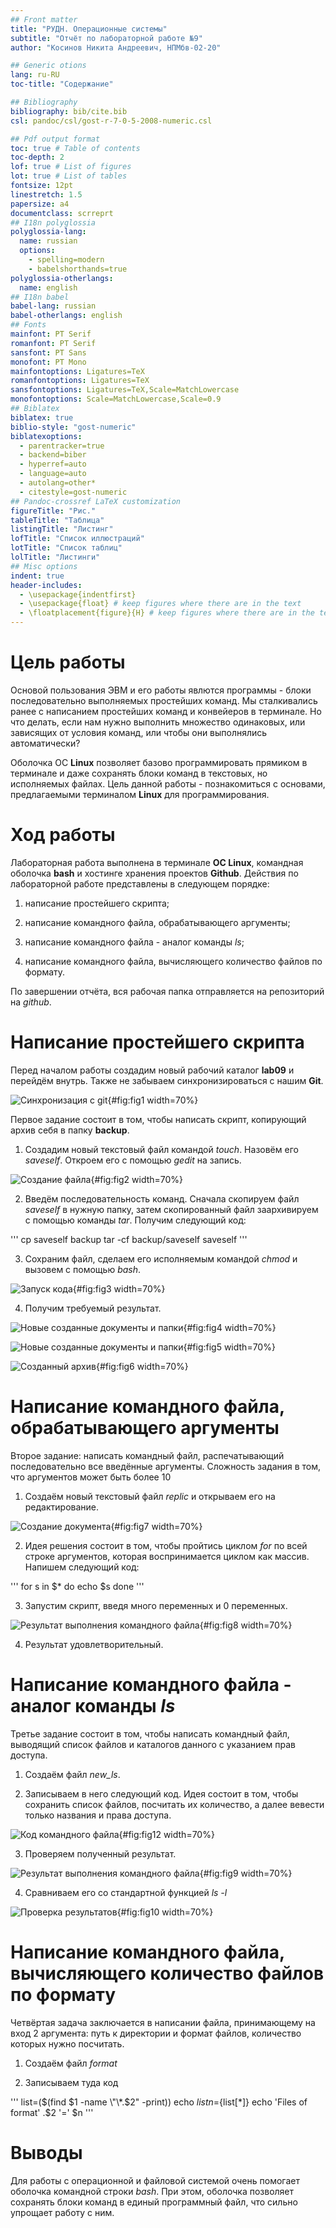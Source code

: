 ```yaml
---
## Front matter
title: "РУДН. Операционные системы"
subtitle: "Отчёт по лабораторной работе №9"
author: "Косинов Никита Андреевич, НПМбв-02-20"

## Generic otions
lang: ru-RU
toc-title: "Содержание"

## Bibliography
bibliography: bib/cite.bib
csl: pandoc/csl/gost-r-7-0-5-2008-numeric.csl

## Pdf output format
toc: true # Table of contents
toc-depth: 2
lof: true # List of figures
lot: true # List of tables
fontsize: 12pt
linestretch: 1.5
papersize: a4
documentclass: scrreprt
## I18n polyglossia
polyglossia-lang:
  name: russian
  options:
	- spelling=modern
	- babelshorthands=true
polyglossia-otherlangs:
  name: english
## I18n babel
babel-lang: russian
babel-otherlangs: english
## Fonts
mainfont: PT Serif
romanfont: PT Serif
sansfont: PT Sans
monofont: PT Mono
mainfontoptions: Ligatures=TeX
romanfontoptions: Ligatures=TeX
sansfontoptions: Ligatures=TeX,Scale=MatchLowercase
monofontoptions: Scale=MatchLowercase,Scale=0.9
## Biblatex
biblatex: true
biblio-style: "gost-numeric"
biblatexoptions:
  - parentracker=true
  - backend=biber
  - hyperref=auto
  - language=auto
  - autolang=other*
  - citestyle=gost-numeric
## Pandoc-crossref LaTeX customization
figureTitle: "Рис."
tableTitle: "Таблица"
listingTitle: "Листинг"
lofTitle: "Список иллюстраций"
lotTitle: "Список таблиц"
lolTitle: "Листинги"
## Misc options
indent: true
header-includes:
  - \usepackage{indentfirst}
  - \usepackage{float} # keep figures where there are in the text
  - \floatplacement{figure}{H} # keep figures where there are in the text
---
```


# Цель работы

Основой пользования ЭВМ и его работы явлются программы - блоки последовательно выполняемых простейших команд. Мы сталкивались ранее с написанием простейших команд и конвейеров в терминале. Но что делать, если нам нужно выполнить множество одинаковых, или зависящих от условия команд, или чтобы они выполнялись автоматически?

Оболочка ОС **Linux** позволяет базово программировать прямиком в терминале и даже сохранять блоки команд в текстовых, но исполняемых файлах. Цель данной работы - познакомиться с основами, предлагаемыми терминалом **Linux** для программирования.

# Ход работы

Лабораторная работа выполнена в терминале **OC Linux**, командная оболочка **bash** и хостинге хранения проектов **Github**.
Действия по лабораторной работе представлены в следующем порядке:

1. написание простейшего скрипта;

2. написание командного файла, обрабатывающего аргументы;

3. написание командного файла - аналог команды *ls*;

4. написание командного файла, вычисляющего количество файлов по формату.

По завершении отчёта, вся рабочая папка отправляется на репозиторий на *github*.

# Написание простейшего скрипта

Перед началом работы создадим новый рабочий каталог **lab09** и перейдём внутрь. Также не забываем синхронизироваться с нашим **Git**.

![Синхронизация с git](./image/1.png){#fig:fig1 width=70%}

Первое задание состоит в том, чтобы написать скрипт, копирующий архив себя в папку **backup**.

1. Создадим новый текстовый файл командой *touch*. Назовём его *saveself*. Откроем его с помощью *gedit* на запись.

![Создание файла](./image/2.png){#fig:fig2 width=70%}

2. Введём последовательность команд. Сначала скопируем файл *saveself* в нужную папку, затем скопированный файл заархивируем с помощью команды *tar*. Получим следующий код:

'''
cp saveself backup
tar -cf backup/saveself saveself
'''

3. Сохраним файл, сделаем его исполняемым командой *chmod* и вызовем с помощью *bash*. 

![Запуск кода](./image/3.png){#fig:fig3 width=70%}

4. Получим требуемый результат.

![Новые созданные документы и папки](./image/4.png){#fig:fig4 width=70%}

![Новые созданные документы и папки](./image/5.png){#fig:fig5 width=70%}

![Созданный архив](./image/6.png){#fig:fig6 width=70%}

# Написание командного файла, обрабатывающего аргументы

Второе задание: написать командный файл, распечатывающий последовательно все введённые аргументы. Сложность задания в том, что аргументов может быть более 10

1. Создаём новый текстовый файл *replic* и открываем его на редактирование.

![Создание документа](./image/7.png){#fig:fig7 width=70%}

2. Идея решения состоит в том, чтобы пройтись циклом *for* по всей строке аргументов, которая воспринимается циклом как массив. Напишем следующий код:

'''
	for s in $*
		do echo $s
	done
'''

3. Запустим скрипт, введя много переменных и 0 переменных.

![Результат выполнения командного файла](./image/8.png){#fig:fig8 width=70%}

4. Результат удовлетворительный.

# Написание командного файла - аналог команды *ls*

Третье задание состоит в том, чтобы написать командный файл, выводящий список файлов и каталогов данного с указанием прав доступа.

1. Создаём файл *new_ls*.

2. Записываем в него следующий код. Идея состоит в том, чтобы сохранить список файлов, посчитать их количество, а далее вевести только названия и права доступа.

![Код командного файла](./image/12.png){#fig:fig12 width=70%}

3. Проверяем полученный результат.

![Результат выполнения командного файла](./image/9.png){#fig:fig9 width=70%}

4. Сравниваем его со стандартной функцией *ls -l*

![Проверка результатов](./image/10.png){#fig:fig10 width=70%}

# Написание командного файла, вычисляющего количество файлов по формату

Четвёртая задача заключается в написании файла, принимающему на вход 2 аргумента: путь к директории и формат файлов, количество которых нужно посчитать.

1. Создаём файл *format*

2. Записываем туда код 

'''
list=($(find $1 -name \"\*.$2\" -print))
echo $list
n=${list[*]}
echo 'Files of format' .$2 '=' $n
'''

# Выводы

Для работы с операционной и файловой системой очень помогает оболочка командной строки *bash*. При этом, оболочка позволяет сохранять блоки команд в единый программный файл, что сильно упрощает работу с ним.



